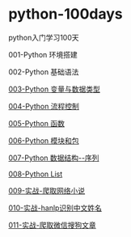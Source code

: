# python-100days
python入门学习100天

001-Python 环境搭建

002-Python 基础语法

[003-Python 变量与数据类型](/md/python-003.md)

[004-Python 流程控制](/md/python-004.md)

[005-Python 函数](/md/python-005.md)

[006-Python 模块和包](/md/python-006.md)

[007-Python 数据结构--序列](/md/python-007.md)

[008-Python List](/md/python-008.md)

[009-实战-爬取网络小说](/py/009-book.py)

[010-实战-hanlp识别中文姓名](/py/010-hanlp.py)

[011-实战-爬取微信搜狗文章](/py/011-wx.py)